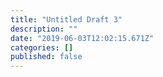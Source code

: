 ```yaml
---
title: "Untitled Draft 3"
description: ""
date: "2019-06-03T12:02:15.671Z"
categories: []
published: false
---
```



